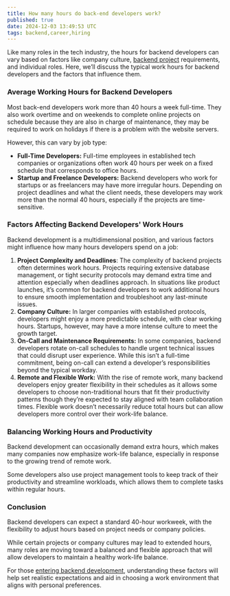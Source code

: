 ```yaml
---
title: How many hours do back-end developers work?
published: true
date: 2024-12-03 13:49:53 UTC
tags: backend,career,hiring
---
```


Like many roles in the tech industry, the hours for backend developers can vary based on factors like company culture, [backend project](https://backendprojects.dev/) requirements, and individual roles. Here, we’ll discuss the typical work hours for backend developers and the factors that influence them.

### **Average Working Hours for Backend Developers**

Most back-end developers work more than 40 hours a week full-time. They also work overtime and on weekends to complete online projects on schedule because they are also in charge of maintenance, they may be required to work on holidays if there is a problem with the website servers.

However, this can vary by job type:

- **Full-Time Developers:** Full-time employees in established tech companies or organizations often work 40 hours per week on a fixed schedule that corresponds to office hours.
- **Startup and Freelance Developers:** Backend developers who work for startups or as freelancers may have more irregular hours. Depending on project deadlines and what the client needs, these developers may work more than the normal 40 hours, especially if the projects are time-sensitive.

### **Factors Affecting Backend Developers' Work Hours**

Backend development is a multidimensional position, and various factors might influence how many hours developers spend on a job:

1. **Project Complexity and Deadlines**: The complexity of backend projects often determines work hours. Projects requiring extensive database management, or tight security protocols may demand extra time and attention especially when deadlines approach. In situations like product launches, it’s common for backend developers to work additional hours to ensure smooth implementation and troubleshoot any last-minute issues.
2. **Company Culture:** In larger companies with established protocols, developers might enjoy a more predictable schedule, with clear working hours. Startups, however, may have a more intense culture to meet the growth target.
3. **On-Call and Maintenance Requirements:** In some companies, backend developers rotate on-call schedules to handle urgent technical issues that could disrupt user experience. While this isn’t a full-time commitment, being on-call can extend a developer’s responsibilities beyond the typical workday.
4. **Remote and Flexible Work:** With the rise of remote work, many backend developers enjoy greater flexibility in their schedules as it allows some developers to choose non-traditional hours that fit their productivity patterns though they’re expected to stay aligned with team collaboration times. Flexible work doesn’t necessarily reduce total hours but can allow developers more control over their work-life balance.

### **Balancing Working Hours and Productivity**

Backend development can occasionally demand extra hours, which makes many companies now emphasize work-life balance, especially in response to the growing trend of remote work.

Some developers also use project management tools to keep track of their productivity and streamline workloads, which allows them to complete tasks within regular hours.

### **Conclusion**

Backend developers can expect a standard 40-hour workweek, with the flexibility to adjust hours based on project needs or company policies.

While certain projects or company cultures may lead to extended hours, many roles are moving toward a balanced and flexible approach that will allow developers to maintain a healthy work-life balance.

For those [entering backend development](https://masteringbackend.com/hubs/backend-engineering#), understanding these factors will help set realistic expectations and aid in choosing a work environment that aligns with personal preferences.
